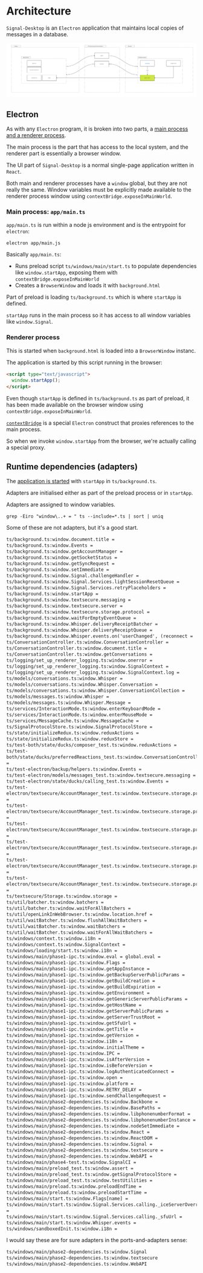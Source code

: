# Architecture

`Signal-Desktop` is an `Electron` application that maintains local copies of messages in a database.

![Architecture diagram](./assets/architecture/architecture.jpg)

## Electron

As with any `Electron` program, it is broken into two parts, a [main process and a renderer process](https://www.electronjs.org/docs/latest/tutorial/process-model#the-multi-process-model).

The main process is the part that has access to the local system, and the renderer part is essentially a browser window.

The UI part of `Signal-Desktop` is a normal single-page application written in `React`.

Both main and renderer processes have a `window` global, but they are not really the same. Window variables must be explicitly made available to the renderer process window using `contextBridge.exposeInMainWorld`.

### Main process: `app/main.ts`

`app/main.ts` is run within a node js environment and is the entrypoint for `electron`:

```shell
electron app/main.js
```

Basically `app/main.ts`:

- Runs preload script `ts/windows/main/start.ts` to populate dependencies like `window.startApp`, exposing them with `contextBridge.exposeInMainWorld`
- Creates a `BrowserWindow` and loads it with `background.html`

Part of preload is loading `ts/background.ts` which is where `startApp` is defined.

`startApp` runs in the main process so it has access to all window variables like `window.Signal`.

### Renderer process

This is started when `background.html` is loaded into a `BrowserWindow` instanc.

The application is started by this script running in the browser:

```html
<script type="text/javascript">
  window.startApp();
</script>
```

Even though `startApp` is defined in `ts/background.ts` as part of preload, it has been made available on the browser window using `contextBridge.exposeInMainWorld`.

[`contextBridge`](https://www.electronjs.org/docs/latest/api/context-bridge) is a special `Electron` construct that proxies references to the main process.

So when we invoke `window.startApp` from the browser, we're actually calling a special proxy.

## Runtime dependencies (adapters)

The [application is started](./how/how-application-is-started.md) with `startApp` in `ts/background.ts`.

Adapters are initialised either as part of the preload process or in `startApp`.

Adapters are assigned to window variables.

```shell
grep -Eiro "window\..+ = " ts --include=*.ts | sort | uniq
```

Some of these are not adapters, but it's a good start.

```shell
ts/background.ts:window.document.title =
ts/background.ts:window.Events =
ts/background.ts:window.getAccountManager =
ts/background.ts:window.getSocketStatus =
ts/background.ts:window.getSyncRequest =
ts/background.ts:window.setImmediate =
ts/background.ts:window.Signal.challengeHandler =
ts/background.ts:window.Signal.Services.lightSessionResetQueue =
ts/background.ts:window.Signal.Services.retryPlaceholders =
ts/background.ts:window.startApp =
ts/background.ts:window.textsecure.messaging =
ts/background.ts:window.textsecure.server =
ts/background.ts:window.textsecure.storage.protocol =
ts/background.ts:window.waitForEmptyEventQueue =
ts/background.ts:window.Whisper.deliveryReceiptBatcher =
ts/background.ts:window.Whisper.deliveryReceiptQueue =
ts/background.ts:window.Whisper.events.on('userChanged', (reconnect =
ts/ConversationController.ts:window.ConversationController =
ts/ConversationController.ts:window.document.title =
ts/ConversationController.ts:window.getConversations =
ts/logging/set_up_renderer_logging.ts:window.onerror =
ts/logging/set_up_renderer_logging.ts:window.SignalContext =
ts/logging/set_up_renderer_logging.ts:window.SignalContext.log =
ts/models/conversations.ts:window.Whisper =
ts/models/conversations.ts:window.Whisper.Conversation =
ts/models/conversations.ts:window.Whisper.ConversationCollection =
ts/models/messages.ts:window.Whisper =
ts/models/messages.ts:window.Whisper.Message =
ts/services/InteractionMode.ts:window.enterKeyboardMode =
ts/services/InteractionMode.ts:window.enterMouseMode =
ts/services/MessageCache.ts:window.MessageCache =
ts/SignalProtocolStore.ts:window.SignalProtocolStore =
ts/state/initializeRedux.ts:window.reduxActions =
ts/state/initializeRedux.ts:window.reduxStore =
ts/test-both/state/ducks/composer_test.ts:window.reduxActions =
ts/test-both/state/ducks/preferredReactions_test.ts:window.ConversationController =
ts/test-electron/backup/helpers.ts:window.Events =
ts/test-electron/models/messages_test.ts:window.textsecure.messaging =
ts/test-electron/state/ducks/calling_test.ts:window.Events =
ts/test-electron/textsecure/AccountManager_test.ts:window.textsecure.storage.protocol.loadKyberPreKeys =
ts/test-electron/textsecure/AccountManager_test.ts:window.textsecure.storage.protocol.loadPreKeys =
ts/test-electron/textsecure/AccountManager_test.ts:window.textsecure.storage.protocol.loadSignedPreKeys =
ts/test-electron/textsecure/AccountManager_test.ts:window.textsecure.storage.protocol.removeKyberPreKeys =
ts/test-electron/textsecure/AccountManager_test.ts:window.textsecure.storage.protocol.removePreKeys =
ts/test-electron/textsecure/AccountManager_test.ts:window.textsecure.storage.protocol.removeSignedPreKeys =
ts/textsecure/Storage.ts:window.storage =
ts/util/batcher.ts:window.batchers =
ts/util/batcher.ts:window.waitForAllBatchers =
ts/util/openLinkInWebBrowser.ts:window.location.href =
ts/util/waitBatcher.ts:window.flushAllWaitBatchers =
ts/util/waitBatcher.ts:window.waitBatchers =
ts/util/waitBatcher.ts:window.waitForAllWaitBatchers =
ts/windows/context.ts:window.i18n =
ts/windows/context.ts:window.SignalContext =
ts/windows/loading/start.ts:window.i18n =
ts/windows/main/phase1-ipc.ts:window.eval = global.eval =
ts/windows/main/phase1-ipc.ts:window.Flags =
ts/windows/main/phase1-ipc.ts:window.getAppInstance =
ts/windows/main/phase1-ipc.ts:window.getBackupServerPublicParams =
ts/windows/main/phase1-ipc.ts:window.getBuildCreation =
ts/windows/main/phase1-ipc.ts:window.getBuildExpiration =
ts/windows/main/phase1-ipc.ts:window.getEnvironment =
ts/windows/main/phase1-ipc.ts:window.getGenericServerPublicParams =
ts/windows/main/phase1-ipc.ts:window.getHostName =
ts/windows/main/phase1-ipc.ts:window.getServerPublicParams =
ts/windows/main/phase1-ipc.ts:window.getServerTrustRoot =
ts/windows/main/phase1-ipc.ts:window.getSfuUrl =
ts/windows/main/phase1-ipc.ts:window.getTitle =
ts/windows/main/phase1-ipc.ts:window.getVersion =
ts/windows/main/phase1-ipc.ts:window.i18n =
ts/windows/main/phase1-ipc.ts:window.initialTheme =
ts/windows/main/phase1-ipc.ts:window.IPC =
ts/windows/main/phase1-ipc.ts:window.isAfterVersion =
ts/windows/main/phase1-ipc.ts:window.isBeforeVersion =
ts/windows/main/phase1-ipc.ts:window.logAuthenticatedConnect =
ts/windows/main/phase1-ipc.ts:window.open =
ts/windows/main/phase1-ipc.ts:window.platform =
ts/windows/main/phase1-ipc.ts:window.RETRY_DELAY =
ts/windows/main/phase1-ipc.ts:window.sendChallengeRequest =
ts/windows/main/phase2-dependencies.ts:window.Backbone =
ts/windows/main/phase2-dependencies.ts:window.BasePaths =
ts/windows/main/phase2-dependencies.ts:window.libphonenumberFormat =
ts/windows/main/phase2-dependencies.ts:window.libphonenumberInstance =
ts/windows/main/phase2-dependencies.ts:window.nodeSetImmediate =
ts/windows/main/phase2-dependencies.ts:window.React =
ts/windows/main/phase2-dependencies.ts:window.ReactDOM =
ts/windows/main/phase2-dependencies.ts:window.Signal =
ts/windows/main/phase2-dependencies.ts:window.textsecure =
ts/windows/main/phase2-dependencies.ts:window.WebAPI =
ts/windows/main/phase4-test.ts:window.SignalCI =
ts/windows/main/preload_test.ts:window.assert =
ts/windows/main/preload_test.ts:window.getSignalProtocolStore =
ts/windows/main/preload_test.ts:window.testUtilities =
ts/windows/main/preload.ts:window.preloadEndTime =
ts/windows/main/preload.ts:window.preloadStartTime =
ts/windows/main/start.ts:window.Flags[name] =
ts/windows/main/start.ts:window.Signal.Services.calling._iceServerOverride =
ts/windows/main/start.ts:window.Signal.Services.calling._sfuUrl =
ts/windows/main/start.ts:window.Whisper.events =
ts/windows/sandboxedInit.ts:window.i18n =
```

I would say these are for sure adapters in the ports-and-adapters sense:

```shell
ts/windows/main/phase2-dependencies.ts:window.Signal
ts/windows/main/phase2-dependencies.ts:window.textsecure
ts/windows/main/phase2-dependencies.ts:window.WebAPI
```
